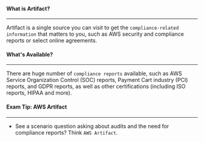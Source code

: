 #### What is Artifact?

___

Artifact is a single source you can visit to get the `compliance-related information` that matters to you, such as AWS
security and compliance reports or select online agreements.

#### What's Available?

___
There are huge number of `compliance reports` available, such as AWS Service Organization Control (SOC) reports, Payment
Cart industry (PCI) reports, and GDPR reports, as well as other certifications (including ISO reports, HIPAA and more).

#### Exam Tip: AWS Artifact

___

* See a scenario question asking about audits and the need for compliance reports? Think `AWS Artifact`.
